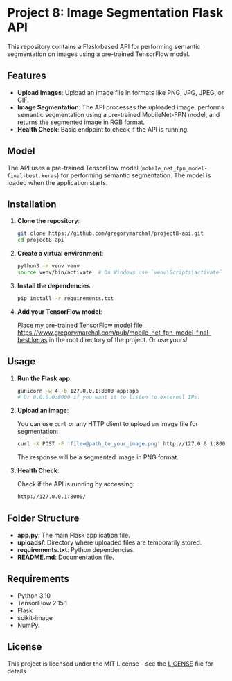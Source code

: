 # Project 8: Image Segmentation Flask API

This repository contains a Flask-based API for performing semantic segmentation on images using a pre-trained TensorFlow model.

## Features

- **Upload Images**: Upload an image file in formats like PNG, JPG, JPEG, or GIF.
- **Image Segmentation**: The API processes the uploaded image, performs semantic segmentation using a pre-trained MobileNet-FPN model, and returns the segmented image in RGB format.
- **Health Check**: Basic endpoint to check if the API is running.

## Model

The API uses a pre-trained TensorFlow model (`mobile_net_fpn_model-final-best.keras`) for performing semantic segmentation. The model is loaded when the application starts.

## Installation

1. **Clone the repository**:

    ```bash
    git clone https://github.com/gregorymarchal/project8-api.git
    cd project8-api
    ```

2. **Create a virtual environment**:

    ```bash
    python3 -m venv venv
    source venv/bin/activate  # On Windows use `venv\Scripts\activate`
    ```

3. **Install the dependencies**:

    ```bash
    pip install -r requirements.txt
    ```

4. **Add your TensorFlow model**:
    
    Place my pre-trained TensorFlow model file https://www.gregorymarchal.com/pub/mobile_net_fpn_model-final-best.keras in the root directory of the project. Or use yours!

## Usage

1. **Run the Flask app**:

    ```bash
    gunicorn -w 4 -b 127.0.0.1:8000 app:app
    # Or 0.0.0.0:8000 if you want it to listen to external IPs.
    ```

2. **Upload an image**:

    You can use `curl` or any HTTP client to upload an image file for segmentation:

    ```bash
    curl -X POST -F 'file=@path_to_your_image.png' http://127.0.0.1:8000/upload --output segmented_image.png
    ```

    The response will be a segmented image in PNG format.

3. **Health Check**:

    Check if the API is running by accessing:

    ```bash
    http://127.0.0.1:8000/
    ```

## Folder Structure

- **app.py**: The main Flask application file.
- **uploads/**: Directory where uploaded files are temporarily stored.
- **requirements.txt**: Python dependencies.
- **README.md**: Documentation file.

## Requirements

- Python 3.10
- TensorFlow 2.15.1
- Flask
- scikit-image
- NumPy.

## License

This project is licensed under the MIT License - see the [LICENSE](LICENSE) file for details.

